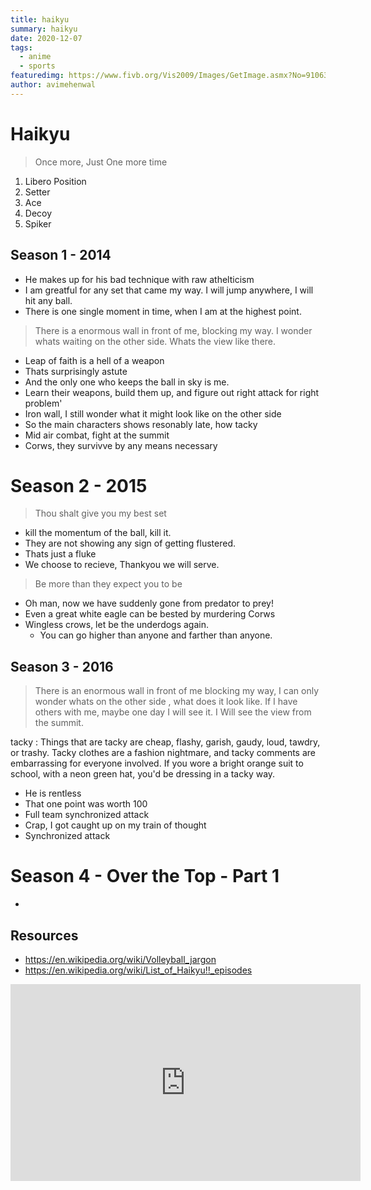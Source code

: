 ```yaml
---
title: haikyu
summary: haikyu
date: 2020-12-07
tags:
  - anime
  - sports
featuredimg: https://www.fivb.org/Vis2009/Images/GetImage.asmx?No=91063&type=Press&maxSize=920
author: avimehenwal
---
```


# Haikyu

> Once more, Just One more time

1. Libero Position
2. Setter
3. Ace
4. Decoy
5. Spiker

## Season 1 - 2014

- He makes up for his bad technique with raw athelticism
- I am greatful for any set that came my way. I will jump anywhere, I will hit any ball.
- There is one single moment in time, when I am at the highest point.

> There is a enormous wall in front of me, blocking my way. I wonder whats waiting on the other side.
> Whats the view like there.

- Leap of faith is a hell of a weapon
- Thats surprisingly astute
- And the only one who keeps the ball in sky is me.
- Learn their weapons, build them up, and figure out right attack for right problem'
- Iron wall, I still wonder what it might look like on the other side
- So the main characters shows resonably late, how tacky
- Mid air combat, fight at the summit
- Corws, they survivve by any means necessary

# Season 2 - 2015

> Thou shalt give you my best set

- kill the momentum of the ball, kill it.
- They are not showing any sign of getting flustered.
- Thats just a fluke
- We choose to recieve, Thankyou we will serve.

> Be more than they expect you to be

- Oh man, now we have suddenly gone from predator to prey!
- Even a great white eagle can be bested by murdering Corws
- Wingless crows, let be the underdogs again.
  - You can go higher than anyone and farther than anyone.

## Season 3 - 2016

> There is an enormous wall in front of me blocking my way, I can only wonder whats on the other side
> , what does it look like. If I have others with me, maybe one day I will see it.
> I Will see the view from the summit.

tacky
: Things that are tacky are cheap, flashy, garish, gaudy, loud, tawdry, or trashy. Tacky clothes are a fashion nightmare, and tacky comments are embarrassing for everyone involved. If you wore a bright orange suit to school, with a neon green hat, you'd be dressing in a tacky way.

- He is rentless
- That one point was worth 100
- Full team synchronized attack
- Crap, I got caught up on my train of thought
- Synchronized attack

# Season 4 - Over the Top - Part 1

-

## Resources

- https://en.wikipedia.org/wiki/Volleyball_jargon
- https://en.wikipedia.org/wiki/List_of_Haikyu!!_episodes

<iframe width="560" height="315" src="https://www.youtube.com/embed/9g7nYQv-kPM" frameborder="0" allow="accelerometer; autoplay; clipboard-write; encrypted-media; gyroscope; picture-in-picture" allowfullscreen></iframe>
